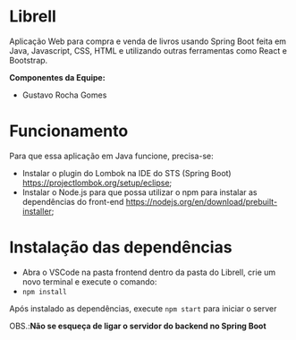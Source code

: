 # Librell
Aplicação Web para compra e venda de livros usando Spring Boot feita em Java, Javascript, CSS, HTML e utilizando outras ferramentas como React e Bootstrap.

**Componentes da Equipe:**
  - Gustavo Rocha Gomes 

# Funcionamento
Para que essa aplicação em Java funcione, precisa-se:
- Instalar o plugin do Lombok na IDE do STS (Spring Boot) https://projectlombok.org/setup/eclipse;
- Instalar o Node.js para que possa utilizar o npm para instalar as dependências do front-end https://nodejs.org/en/download/prebuilt-installer;

# Instalação das dependências
- Abra o VSCode na pasta frontend dentro da pasta do Librell, crie um novo terminal e execute o comando:
- `npm install`
  
Após instalado as dependências, execute `npm start` para iniciar o server

OBS.:**Não se esqueça de ligar o servidor do backend no Spring Boot**
